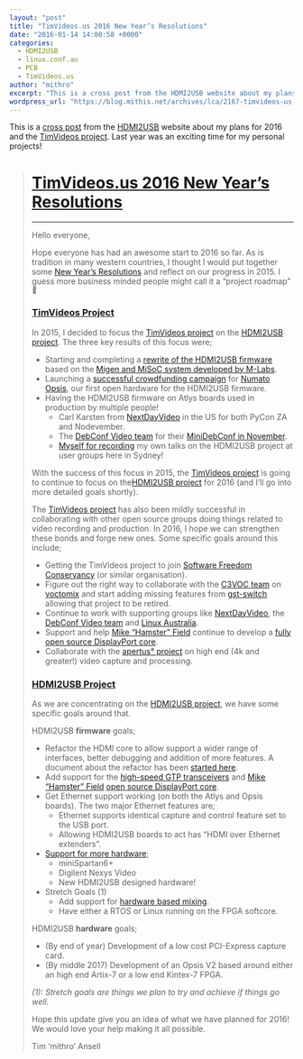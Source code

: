 ```yaml
---
layout: "post"
title: "TimVideos.us 2016 New Year’s Resolutions"
date: "2016-01-14 14:00:58 +0000"
categories:
  - HDMI2USB
  - linux.conf.au
  - PCB
  - TimVideos.us
author: "mithro"
excerpt: "This is a cross post from the HDMI2USB website about my plans for 2016 and the TimVideos project. Last year was an exciting time for my personal projects! ..."
wordpress_url: "https://blog.mithis.net/archives/lca/2167-timvideos-us-2016-new-years-resolutions"
---
```


<p>This is a <a href="https://hdmi2usb.tv/timvideos/hdmi2usb/2016/01/11/new-year-roadmap/">cross post</a> from the <a href="https://hdmi2usb.tv">HDMI2USB</a> website about my plans for 2016 and the <a href="https://code.timvideos.us/">TimVideos project</a>. Last year was an exciting time for my personal projects!</p> <blockquote> <h1><a href="https://hdmi2usb.tv/timvideos/hdmi2usb/2016/01/11/new-year-roadmap/">TimVideos.us 2016 New Year&#8217;s Resolutions</a></h1> <hr /> <p>Hello everyone,</p> <p>Hope everyone has had an awesome start to 2016 so far. As is tradition in many western countries, I thought I would put together some <a href="https://en.wikipedia.org/wiki/New_Year%27s_resolution">New Year’s Resolutions</a> and reflect on our progress in 2015. I guess more business minded people might call it a “project roadmap” <img alt="🙂" class="wp-smiley" src="https://s.w.org/images/core/emoji/72x72/1f642.png" style="height: 1em;" /></p> <h3 id="timvideos-project"><a href="https://code.timvideos.us/">TimVideos Project</a></h3> <p>In 2015, I decided to focus the <a href="https://code.timvideos.us/">TimVideos project</a> on the <a href="https://hdmi2usb.tv/">HDMI2USB project</a>. The three key results of this focus were;</p> <ul> <li>Starting and completing a <a href="https://github.com/timvideos/HDMI2USB-misoc-firmware">rewrite of the HDMI2USB firmware</a> based on the <a href="http://m-labs.hk/gateware.html">Migen and MiSoC system developed by M-Labs</a>.</li> <li>Launching a <a href="http://crowdsupply.com/numato-lab/opsis">successful crowdfunding campaign</a> for <a href="https://github.com/timvideos/HDMI2USB-numato-opsis-hardware">Numato Opsis</a>, our first open hardware for the HDMI2USB firmware.</li> <li>Having the HDMI2USB firmware on Atlys boards used in production by multiple people! <ul> <li>Carl Karsten from <a href="http://nextdayvideo.com/">NextDayVideo</a> in the US for both PyCon ZA and Nodevember.</li> <li>The <a href="https://wiki.debconf.org/wiki/Videoteam">DebConf Video team</a> for their <a href="https://wiki.debian.org/DebianEvents/gb/2015/MiniDebConfCambridge#Video">MiniDebConf in November</a>.</li> <li><a href="https://www.youtube.com/user/mithro">Myself for recording</a> my own talks on the HDMI2USB project at user groups here in Sydney!</li> </ul> </li> </ul> <p>With the success of this focus in 2015, the <a href="https://code.timvideos.us/">TimVideos project</a> is going to continue to focus on the<a href="https://hdmi2usb.tv/">HDMI2USB project</a> for 2016 (and I’ll go into more detailed goals shortly).</p> <p>The <a href="https://code.timvideos.us/">TimVideos project</a> has also been mildly successful in collaborating with other open source groups doing things related to video recording and production. In 2016, I hope we can strengthen these bonds and forge new ones. Some specific goals around this include;</p> <ul> <li>Getting the TimVideos project to join <a href="https://sfconservancy.org/">Software Freedom Conservancy</a> (or similar organisation).</li> <li>Figure out the right way to collaborate with the <a href="https://c3voc.de/">C3VOC team</a> on <a href="https://github.com/voc/voctomix">voctomix</a> and start adding missing features from <a href="https://github.com/timvideos/gst-switch">gst-switch</a> allowing that project to be retired.</li> <li>Continue to work with supporting groups like <a href="http://nextdayvideo.com/">NextDayVideo</a>, the <a href="https://wiki.debconf.org/wiki/Videoteam">DebConf Video team</a> and <a href="https://linux.org.au/">Linux Australia</a>.</li> <li>Support and help <a href="http://hamsterworks.co.nz/mediawiki/index.php/FPGA_Projects">Mike “Hamster” Field</a> continue to develop a <a href="https://github.com/hamsternz/FPGA_DisplayPort">fully open source DisplayPort core</a>.</li> <li>Collaborate with the <a href="http://apertus.org/">apertus° project</a> on high end (4k and greater!) video capture and processing.</li> </ul> <h3 id="hdmi2usb-project"><a href="https://hdmi2usb.tv">HDMI2USB Project</a></h3> <p>As we are concentrating on the <a href="https://hdmi2usb.tv">HDMI2USB project</a>, we have some specific goals around that.</p> <p>HDMI2USB <strong>firmware</strong> goals;</p> <ul> <li>Refactor the HDMI core to allow support a wider range of interfaces, better debugging and addition of more features. A document about the refactor has been <a href="https://docs.google.com/a/mithis.com/document/d/1L8lz7u2uj6MrzSQv4b1Vk6Rmic26okyRklOju5IWLYA/edit?usp=drive_web">started here</a>.</li> <li>Add support for the <a href="https://hdmi2usb.tv/timvideos/hdmi2usb/2016/01/11/new-year-roadmap/">high-speed GTP transceivers</a> and <a href="http://hamsterworks.co.nz/mediawiki/index.php/FPGA_Projects">Mike “Hamster” Field</a> <a href="https://github.com/hamsternz/FPGA_DisplayPort">open source DisplayPort core</a>.</li> <li>Get Ethernet support working (on both the Atlys and Opsis boards). The two major Ethernet features are; <ul> <li>Ethernet supports identical capture and control feature set to the USB port.</li> <li>Allowing HDMI2USB boards to act has “HDMI over Ethernet extenders”.</li> </ul> </li> <li><a href="https://hdmi2usb.tv/potential-boards/">Support for more hardware</a>; <ul> <li>miniSpartan6+</li> <li>Digilent Nexys Video</li> <li>New HDMI2USB designed hardware!</li> </ul> </li> <li>Stretch Goals (1) <ul> <li>Add support for <a href="https://docs.google.com/document/d/1ZjM1Brrks0lg1CJp2Rt1BH8-MhJamrKUeCUB4s4nzoA/edit">hardware based mixing</a>.</li> <li>Have either a RTOS or Linux running on the FPGA softcore.</li> </ul> </li> </ul> <p>HDMI2USB <strong>hardware</strong> goals;</p> <ul> <li>(By end of year) Development of a low cost PCI-Express capture card.</li> <li>(By middle 2017) Development of an Opsis V2 based around either an high end Artix-7 or a low end Kintex-7 FPGA.</li> </ul> <p><em>(1): Stretch goals are things we plan to try and achieve if things go well.</em></p> <p>Hope this update give you an idea of what we have planned for 2016! We would love your help making it all possible.</p> <p>Tim ‘mithro’ Ansell</p></blockquote>